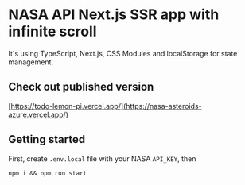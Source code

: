 # NASA API Next.js SSR app with infinite scroll 
It's using TypeScript, Next.js, CSS Modules and localStorage for state management.

## Check out published version

[https://todo-lemon-pi.vercel.app/](https://nasa-asteroids-azure.vercel.app/)

## Getting started

First, create `.env.local` file with your NASA `API_KEY`, then 

`npm i && npm run start`
